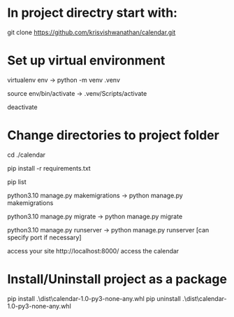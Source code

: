# In project directry start with: 
git clone https://github.com/krisvishwanathan/calendar.git

# Set up virtual environment
virtualenv env -> python -m venv .venv

source env/bin/activate -> .venv/Scripts/activate

deactivate

# Change directories to project folder
cd ./calendar

pip install -r requirements.txt

pip list

python3.10 manage.py makemigrations -> python manage.py makemigrations

python3.10 manage.py migrate -> python manage.py migrate

python3.10 manage.py runserver -> python manage.py runserver [can specify port if necessary]

access your site http://localhost:8000/ access the calendar

# Install/Uninstall project as a package
pip install .\dist\calendar-1.0-py3-none-any.whl
pip uninstall .\dist\calendar-1.0-py3-none-any.whl